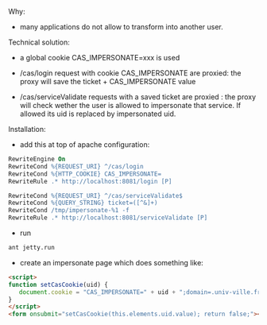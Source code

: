 Why:

- many applications do not allow to transform into another user.


Technical solution:

- a global cookie CAS_IMPERSONATE=xxx is used

- /cas/login request with cookie CAS_IMPERSONATE are proxied: the proxy will save the ticket + CAS_IMPERSONATE value

- /cas/serviceValidate requests with a saved ticket are proxied : the proxy will check wether the user is allowed to impersonate that service. If allowed its uid is replaced by impersonated uid.


Installation:

- add this at top of apache configuration:

```apache
RewriteEngine On
RewriteCond %{REQUEST_URI} ^/cas/login
RewriteCond %{HTTP_COOKIE} CAS_IMPERSONATE=
RewriteRule .* http://localhost:8081/login [P]

RewriteCond %{REQUEST_URI} ^/cas/serviceValidate$
RewriteCond %{QUERY_STRING} ticket=([^&]+)
RewriteCond /tmp/impersonate-%1 -f
RewriteRule .* http://localhost:8081/serviceValidate [P]
```

- run

```sh
ant jetty.run
```

- create an impersonate page which does something like:

```html
<script>
function setCasCookie(uid) {
   document.cookie = "CAS_IMPERSONATE=" + uid + ";domain=.univ-ville.fr;path=/" + (uid ? '' : ";expires=Thu, 01 Jan 1970 00:00:01 GMT;");
}
</script>
<form onsubmit="setCasCookie(this.elements.uid.value); return false;"><input name="uid"></form>
```
